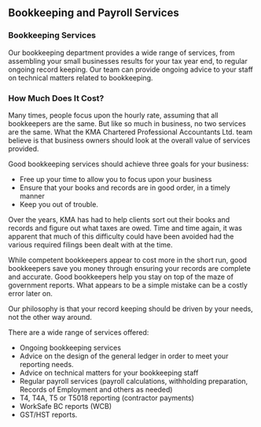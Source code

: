 ## Bookkeeping and Payroll Services

### Bookkeeping Services

Our bookkeeping department provides a wide range of services, from assembling your small businesses results for your tax year end, to regular ongoing record keeping. Our team can provide ongoing advice to your staff on technical matters related to bookkeeping.

### How Much Does It Cost?

Many times, people focus upon the hourly rate, assuming that all bookkeepers are the same. But like so much in business, no two services are the same. What the KMA Chartered Professional Accountants Ltd. team believe is that business owners should look at the overall value of services provided.

Good bookkeeping services should achieve three goals for your business:

- Free up your time to allow you to focus upon your business
- Ensure that your books and records are in good order, in a timely manner
- Keep you out of trouble.

Over the years, KMA has had to help clients sort out their books and records and figure out what taxes are owed. Time and time again, it was apparent that much of this difficulty could have been avoided had the various required filings been dealt with at the time.

While competent bookkeepers appear to cost more in the short run, good bookkeepers save you money through ensuring your records are complete and accurate. Good bookkeepers help you stay on top of the maze of government reports. What appears to be a simple mistake can be a costly error later on.

Our philosophy is that your record keeping should be driven by your needs, not the other way around.

There are a wide range of services offered:

- Ongoing bookkeeping services
- Advice on the design of the general ledger in order to meet your reporting needs.
- Advice on technical matters for your bookkeeping staff
- Regular payroll services (payroll calculations, withholding preparation, Records of Employment and others as needed)
- T4, T4A, T5 or T5018 reporting (contractor payments)
- WorkSafe BC reports (WCB)
- GST/HST reports.